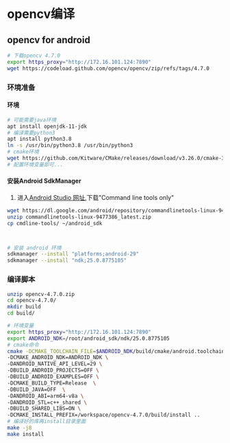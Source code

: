 # opencv编译

## opencv for android
```bash
# 下载opencv 4.7.0
export https_proxy="http://172.16.101.124:7890"
wget https://codeload.github.com/opencv/opencv/zip/refs/tags/4.7.0
```
### 环境准备
#### 环境
```bash
# 可能需要java环境
apt install openjdk-11-jdk
# 编译需要python3
apt install python3.8
ln -s /usr/bin/python3.8 /usr/bin/python3
# cmake环境
wget https://github.com/Kitware/CMake/releases/download/v3.26.0/cmake-3.26.0-linux-x86_64.sh
# 配置环境变量即可...
```

#### 安装Android SdkManager
1. 进入[Android Studio 网址](https://developer.android.com/studio),下载"Command line tools only"
```bash
wget https://dl.google.com/android/repository/commandlinetools-linux-9477386_latest.zip
unzip commandlinetools-linux-9477386_latest.zip
cp cmdline-tools/ ~/android_sdk



# 安装 android 环境
sdkmanager --install "platforms;android-29"
sdkmanager --install "ndk;25.0.8775105"
```

### 编译脚本
```bash
unzip opencv-4.7.0.zip
cd opencv-4.7.0/
mkdir build
cd build/
```

```bash
# 环境变量
export https_proxy="http://172.16.101.124:7890"
export ANDROID_NDK=/root/android_sdk/ndk/25.0.8775105
# cmake命令
cmake -DCMAKE_TOOLCHAIN_FILE=$ANDROID_NDK/build/cmake/android.toolchain.cmake \
-DCMAKE_ANDROID_NDK=ANDROID_NDK \
-DANDROID_NATIVE_API_LEVEL=29 \
-DBUILD_ANDROID_PROJECTS=OFF \
-DBUILD_ANDROID_EXAMPLES=OFF \
-DCMAKE_BUILD_TYPE=Release  \
-DBUILD_JAVA=OFF  \
-DANDROID_ABI=arm64-v8a \
-DANDROID_STL=c++_shared \
-DBUILD_SHARED_LIBS=ON \
-DCMAKE_INSTALL_PREFIX=/workspace/opencv-4.7.0/build/install ..
# 编译好的库再install目录里面
make -j8
make install
```
